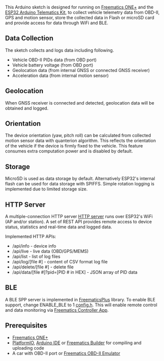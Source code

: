 This Arduino sketch is designed for running on [Freematics ONE+](https://freematics.com/products/freematics-one-plus/) and the [ESP32 Arduino Telematics Kit](https://freematics.com/products/freematics-esprit-obd-kit/), to collect vehicle telemetry data from OBD-II, GPS and motion sensor, store the collected data in Flash or microSD card and provide access for data through WiFi and BLE.

Data Collection
---------------

The sketch collects and logs data including following.

* Vehicle OBD-II PIDs data (from OBD port)
* Vehicle battery voltage (from OBD port)
* Geolocation data (from internal GNSS or connected GNSS receiver)
* Acceleration data (from internal motion sensor)

Geolocation
-----------

When GNSS receiver is connected and detected, geolocation data will be obtained and logged.

Orientation
-----------

The device orientation (yaw, pitch roll) can be calculated from collected motion sensor data with quanterion algorithm. This reflects the orientation of the vehicle if the device is firmly fixed to the vehicle. This feature consumes extra computation power and is disabled by default.

Storage
-------

MicroSD is used as data storage by default. Alternatively ESP32's internal flash can be used for data storage with SPIFFS. Simple rotation logging is implemented due to limited storage size.

HTTP Server
-----------

A multiple-connection HTTP server [HTTP server](https://github.com/stanleyhuangyc/Freematics/blob/master/libraries/httpd) runs over ESP32's WiFi (AP and/or station). A set of REST API provides remote access to device status, statistics and real-time data and logged data.

Implemented HTTP APIs:

* /api/info - device info
* /api/live - live data (OBD/GPS/MEMS)
* /api/list - list of log files
* /api/log/[file #] - content of CSV format log file
* /api/delete/[file #] - delete file
* /api/data/[file #]?pid=[PID # in HEX] - JSON array of PID data

BLE
---

A BLE SPP server is implemented in [FreematicsPlus](https://github.com/stanleyhuangyc/Freematics/blob/master/libraries/FreematicsPlus) library. To enable BLE support, change ENABLE_BLE to 1 [config.h](config.h). This will enable remote control and data monitoring via [Freematics Controller App](https://freematics.com/software/freematics-controller/).


Prerequisites
-------------

* [Freematics ONE+](https://freematics.com/products/freematics-one-plus/)
* [PlatformIO](http://platformio.org/), [Arduino IDE](https://github.com/espressif/arduino-esp32#installation-instructions) or [Freematics Builder](https://freematics.com/software/arduino-builder) for compiling and uploading code
* A car with OBD-II port or [Freematics OBD-II Emulator](https://freematics.com/products/freematics-obd-emulator-mk2/)

